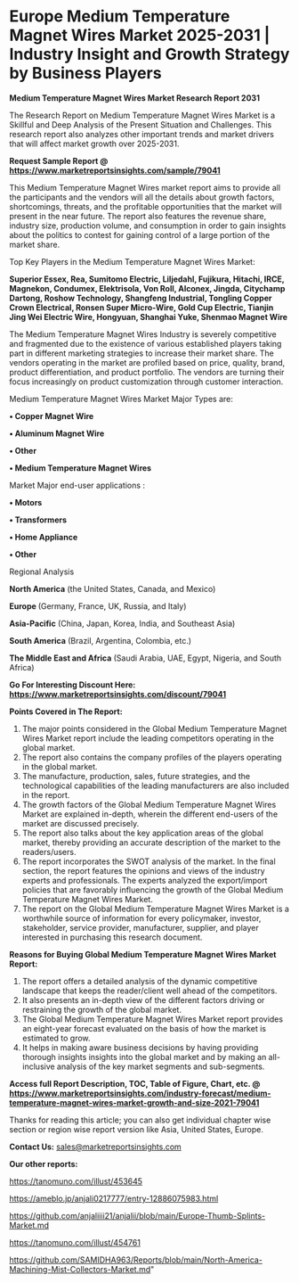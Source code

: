  # Europe Medium Temperature Magnet Wires Market 2025-2031 | Industry Insight and Growth Strategy by Business Players

<strong>Medium Temperature Magnet Wires Market Research Report 2031</strong>

The Research Report on Medium Temperature Magnet Wires Market is a Skillful and Deep Analysis of the Present Situation and Challenges. This research report also analyzes other important trends and market drivers that will affect market growth over 2025-2031.

<strong>Request Sample Report @ <a href=https://www.marketreportsinsights.com/sample/79041>https://www.marketreportsinsights.com/sample/79041</a></strong>

This Medium Temperature Magnet Wires market report aims to provide all the participants and the vendors will all the details about growth factors, shortcomings, threats, and the profitable opportunities that the market will present in the near future. The report also features the revenue share, industry size, production volume, and consumption in order to gain insights about the politics to contest for gaining control of a large portion of the market share.

Top Key Players in the Medium Temperature Magnet Wires Market:

<strong>Superior Essex, Rea, Sumitomo Electric, Liljedahl, Fujikura, Hitachi, IRCE, Magnekon, Condumex, Elektrisola, Von Roll, Alconex, Jingda, Citychamp Dartong, Roshow Technology, Shangfeng Industrial, Tongling Copper Crown Electrical, Ronsen Super Micro-Wire, Gold Cup Electric, Tianjin Jing Wei Electric Wire, Hongyuan, Shanghai Yuke, Shenmao Magnet Wire</strong>

The Medium Temperature Magnet Wires Industry is severely competitive and fragmented due to the existence of various established players taking part in different marketing strategies to increase their market share. The vendors operating in the market are profiled based on price, quality, brand, product differentiation, and product portfolio. The vendors are turning their focus increasingly on product customization through customer interaction.

Medium Temperature Magnet Wires Market Major Types are:

<strong>• Copper Magnet Wire

• Aluminum Magnet Wire

• Other

• Medium Temperature Magnet Wires</strong>

Market Major end-user applications :

<strong>• Motors

• Transformers

• Home Appliance

• Other</strong>

Regional Analysis

</u><strong><b>North America</b></strong> (the United States, Canada, and Mexico)

<strong><b>Europe </b></strong>(Germany, France, UK, Russia, and Italy)

<strong><b>Asia-Pacific</b></strong> (China, Japan, Korea, India, and Southeast Asia)

<strong><b>South America</b></strong> (Brazil, Argentina, Colombia, etc.)

<strong><b>The Middle East and Africa</b></strong> (Saudi Arabia, UAE, Egypt, Nigeria, and South Africa)

<strong>Go For Interesting Discount Here: <a href=https://www.marketreportsinsights.com/discount/79041>https://www.marketreportsinsights.com/discount/79041</a></strong>

<strong>Points Covered in The Report:</strong>
<ol>
  <li>The major points considered in the Global Medium Temperature Magnet Wires Market report include the leading competitors operating in the global market.</li>
  <li>The report also contains the company profiles of the players operating in the global market.</li>
  <li>The manufacture, production, sales, future strategies, and the technological capabilities of the leading manufacturers are also included in the report.</li>
  <li>The growth factors of the Global Medium Temperature Magnet Wires Market are explained in-depth, wherein the different end-users of the market are discussed precisely.</li>
  <li>The report also talks about the key application areas of the global market, thereby providing an accurate description of the market to the readers/users.</li>
  <li>The report incorporates the SWOT analysis of the market. In the final section, the report features the opinions and views of the industry experts and professionals. The experts analyzed the export/import policies that are favorably influencing the growth of the Global Medium Temperature Magnet Wires Market.</li>
  <li>The report on the Global Medium Temperature Magnet Wires Market is a worthwhile source of information for every policymaker, investor, stakeholder, service provider, manufacturer, supplier, and player interested in purchasing this research document.</li>
</ol>
<strong>Reasons for Buying Global Medium Temperature Magnet Wires Market Report:</strong>

<ol>
  <li>The report offers a detailed analysis of the dynamic competitive landscape that keeps the reader/client well ahead of the competitors.</li>
  <li>It also presents an in-depth view of the different factors driving or restraining the growth of the global market.</li>
  <li>The Global Medium Temperature Magnet Wires Market report provides an eight-year forecast evaluated on the basis of how the market is estimated to grow.</li>
  <li>It helps in making aware business decisions by having providing thorough insights insights into the global market and by making an all-inclusive analysis of the key market segments and sub-segments.</li>
</ol>
<strong>Access full Report Description, TOC, Table of Figure, Chart, etc. @ <a href=https://www.marketreportsinsights.com/industry-forecast/medium-temperature-magnet-wires-market-growth-and-size-2021-79041>https://www.marketreportsinsights.com/industry-forecast/medium-temperature-magnet-wires-market-growth-and-size-2021-79041</a></strong>


Thanks for reading this article; you can also get individual chapter wise section or region wise report version like Asia, United States, Europe.

<strong>Contact Us:</strong>
sales@marketreportsinsights.com

<strong>Our other reports:</strong>

<a href=https://tanomuno.com/illust/453645>https://tanomuno.com/illust/453645</a>

<a href=https://ameblo.jp/anjali0217777/entry-12886075983.html>https://ameblo.jp/anjali0217777/entry-12886075983.html</a>

<a href=https://github.com/anjaliiii21/anjalii/blob/main/Europe-Thumb-Splints-Market.md>https://github.com/anjaliiii21/anjalii/blob/main/Europe-Thumb-Splints-Market.md</a>

<a href=https://tanomuno.com/illust/454761>https://tanomuno.com/illust/454761</a>

<a href=https://github.com/SAMIDHA963/Reports/blob/main/North-America-Machining-Mist-Collectors-Market.md>https://github.com/SAMIDHA963/Reports/blob/main/North-America-Machining-Mist-Collectors-Market.md</a>"
